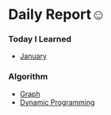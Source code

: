 # Daily Report☺️

### Today I Learned
  * [January](./TIL/January.md)
  
### Algorithm
  * [Graph](./Algorithm/Graph/README.md) 
  * [Dynamic Programming](./Algorithm/DynamicProgramming/README.md)
